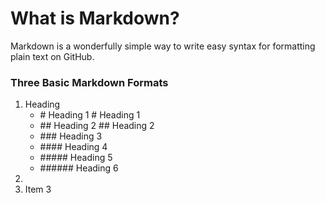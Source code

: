 # What is Markdown?
Markdown is a wonderfully simple way to write easy syntax for formatting plain text on GitHub.

### Three Basic Markdown Formats
1. Heading
   - \# Heading 1 # Heading 1
   - \## Heading 2 ## Heading 2
   - \### Heading 3
   - \#### Heading 4
   - \##### Heading 5
   - \###### Heading 6
2. 
4. Item 3
